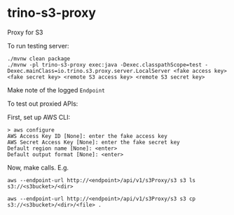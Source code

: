 # trino-s3-proxy
Proxy for S3

To run testing server:

```shell
./mvnw clean package
./mvnw -pl trino-s3-proxy exec:java -Dexec.classpathScope=test -Dexec.mainClass=io.trino.s3.proxy.server.LocalServer <fake access key> <fake secret key> <remote S3 access key> <remote S3 secret key>
```

Make note of the logged `Endpoint`

To test out proxied APIs:

First, set up AWS CLI:

```shell
> aws configure
AWS Access Key ID [None]: enter the fake access key
AWS Secret Access Key [None]: enter the fake secret key
Default region name [None]: <enter>
Default output format [None]: <enter>
```

Now, make calls. E.g.

```shell
aws --endpoint-url http://<endpoint>/api/v1/s3Proxy/s3 s3 ls s3://<s3bucket>/<dir>

aws --endpoint-url http://<endpoint>/api/v1/s3Proxy/s3 s3 cp s3://<s3bucket>/<dir>/<file> .
```
